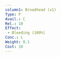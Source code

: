 ```yaml
---
column1: Broadhead (x1)
Type: P
Avail.: C
Rel.: 10
Effect:
 - Bleeding (100%)
Conc.: L
Weight: 0.1
Cost: 10
---
```

